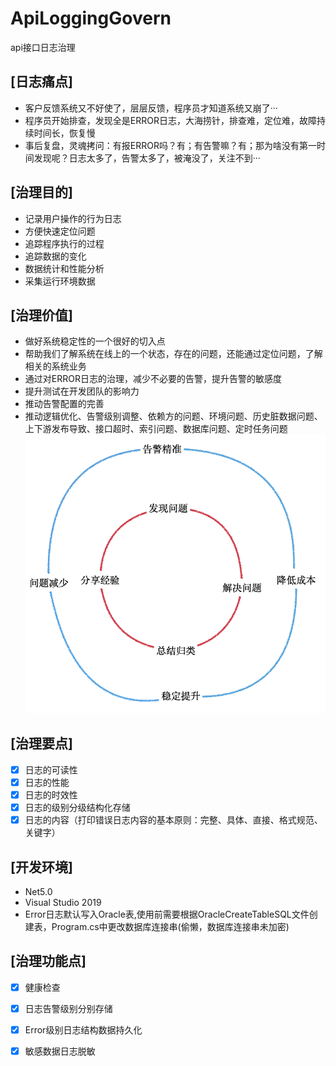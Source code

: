# ApiLoggingGovern
api接口日志治理


## [日志痛点]
* 客户反馈系统又不好使了，层层反馈，程序员才知道系统又崩了···
* 程序员开始排查，发现全是ERROR日志，大海捞针，排查难，定位难，故障持续时间长，恢复慢
* 事后复盘，灵魂拷问：有报ERROR吗？有；有告警嘛？有；那为啥没有第一时间发现呢？日志太多了，告警太多了，被淹没了，关注不到···

## [治理目的]
* 记录用户操作的行为日志
* 方便快速定位问题
* 追踪程序执行的过程
* 追踪数据的变化
* 数据统计和性能分析
* 采集运行环境数据

## [治理价值]
* 做好系统稳定性的一个很好的切入点
* 帮助我们了解系统在线上的一个状态，存在的问题，还能通过定位问题，了解相关的系统业务
* 通过对ERROR日志的治理，减少不必要的告警，提升告警的敏感度
* 提升测试在开发团队的影响力
* 推动告警配置的完善
* 推动逻辑优化、告警级别调整、依赖方的问题、环境问题、历史脏数据问题、上下游发布导致、接口超时、索引问题、数据库问题、定时任务问题
![](https://github.com/pwcs/ApiLoggingGovern/blob/main/pwcs.png)  

## [治理要点]
- [x] 日志的可读性
- [x] 日志的性能
- [x] 日志的时效性
- [x] 日志的级别分级结构化存储
- [x] 日志的内容（打印错误日志内容的基本原则：完整、具体、直接、格式规范、关键字） 

## [开发环境]
* Net5.0
* Visual Studio 2019 
* Error日志默认写入Oracle表,使用前需要根据OracleCreateTableSQL文件创建表，Program.cs中更改数据库连接串(偷懒，数据库连接串未加密)

## [治理功能点]
- [x] 健康检查
- [x] 日志告警级别分别存储
- [x] Error级别日志结构数据持久化
- [x] 敏感数据日志脱敏
 
 